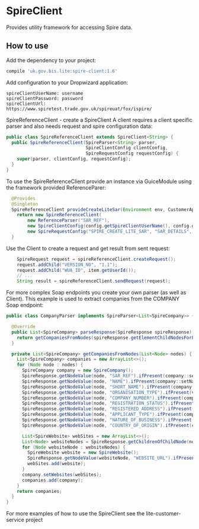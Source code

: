 # SpireClient

Provides utility framework for accessing Spire data.

## How to use

Add the dependency to your project:

```gradle
compile 'uk.gov.bis.lite:spire-client:1.6'
```

Add configuration to your Dropwizard application:

```config
spireClientUserName: username
spireClientPassword: password
spireClientUrl: https://www.spiretest.trade.gov.uk/spireuat/fox/ispire/
```

SpireReferenceClient - create a SpireClient A client requires a client specific
parser and also needs request and spire configuration data:

```java
public class SpireReferenceClient extends SpireClient<String> {
  public SpireReferenceClient(SpireParser<String> parser,
                              SpireClientConfig clientConfig,
                              SpireRequestConfig requestConfig) {
    super(parser, clientConfig, requestConfig);
  }
}
```

To use the SpireReferenceClient provide an instance via GuiceModule
using the framework provided ReferenceParer:

```java
  @Provides
  @Singleton
  SpireReferenceClient provideCreateLiteSar(Environment env, CustomerApplicationConfiguration config) {
    return new SpireReferenceClient(
        new ReferenceParser("SAR_REF"),
        new SpireClientConfig(config.getSpireClientUserName(), config.getSpireClientPassword(), config.getSpireClientUrl()),
        new SpireRequestConfig("SPIRE_CREATE_LITE_SAR", "SAR_DETAILS", false));
  }
```

Use the Client to create a request and get result from sent request:

```java
    SpireRequest request = spireReferenceClient.createRequest();
    request.addChild("VERSION_NO", "1.1");
    request.addChild("WUA_ID", item.getUserId());
    // ...
    String result = spireReferenceClient.sendRequest(request);    
```

For more complex Soap endpoints you create your own parser (as well as Client).
This example is used to extract companies from the COMPANY Soap endpoint:

```java
public class CompanyParser implements SpireParser<List<SpireCompany>> {

  @Override
  public List<SpireCompany> parseResponse(SpireResponse spireResponse) {
    return getCompaniesFromNodes(spireResponse.getElementChildNodesForList("//COMPANIES_LIST"));
  }

  private List<SpireCompany> getCompaniesFromNodes(List<Node> nodes) {
    List<SpireCompany> companies = new ArrayList<>();
    for (Node node : nodes) {
      SpireCompany company = new SpireCompany();
      SpireResponse.getNodeValue(node, "SAR_REF").ifPresent(company::setSarRef);
      SpireResponse.getNodeValue(node, "NAME").ifPresent(company::setName);
      SpireResponse.getNodeValue(node, "SHORT_NAME").ifPresent(company::setShortName);
      SpireResponse.getNodeValue(node, "ORGANISATION_TYPE").ifPresent(v -> company.setSpireOrganisationType(SpireOrganisationType.valueOf(v)));
      SpireResponse.getNodeValue(node, "COMPANY_NUMBER").ifPresent(company::setNumber);
      SpireResponse.getNodeValue(node, "REGISTRATION_STATUS").ifPresent(company::setRegistrationStatus);
      SpireResponse.getNodeValue(node, "REGISTERED_ADDRESS").ifPresent(company::setRegisteredAddress);
      SpireResponse.getNodeValue(node, "APPLICANT_TYPE").ifPresent(company::setApplicantType);
      SpireResponse.getNodeValue(node, "NATURE_OF_BUSINESS").ifPresent(company::setNatureOfBusiness);
      SpireResponse.getNodeValue(node, "COUNTRY_OF_ORIGIN").ifPresent(company::setCountryOfOrigin);

      List<SpireWebsite> webSites = new ArrayList<>();
      List<Node> websiteNodes = SpireResponse.getChildrenOfChildNode(node, "WEBSITE_LIST");
      for (Node websiteNode : websiteNodes) {
        SpireWebsite website = new SpireWebsite();
        SpireResponse.getNodeValue(websiteNode, "WEBSITE_URL").ifPresent(website::setUrl);
        webSites.add(website);
      }
      company.setWebsites(webSites);
      companies.add(company);
    }
    return companies;
  }
}   
```

For more examples of how to use the SpireClient see the lite-customer-service project